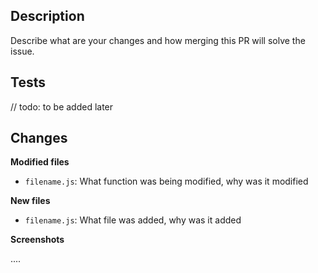 ## Description

Describe what are your changes and how merging this PR will solve the issue.

## Tests

// todo: to be added later

## Changes

**Modified files**

- `filename.js`: What function was being modified, why was it modified

**New files**

- `filename.js`: What file was added, why was it added

**Screenshots**

....
